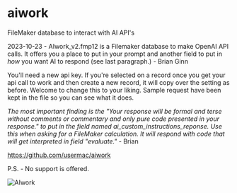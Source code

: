 # aiwork
FileMaker database to interact with AI API's

2023-10-23 - AIwork_v2.fmp12 is a Filemaker database to make OpenAI API calls. It offers you a place to put in your prompt and another field to put in *how* you want AI to respond (see last paragraph.) - Brian Ginn

You'll need a new api key. If you're selected on a record once you get your api call to work and then create a new record, it will copy over the setting as before. Welcome to change this to your liking. Sample request have been kept in the file so you can see what it does.

*The most important finding is the "Your response will be formal and terse without comments or commentary and only pure code presented in your response." to put in the field named ai_custom_instructions_reponse. Use this when asking for a FileMaker calculation. It will respond with code that will get interpreted in field "evaluate."*  - Brian

https://github.com/usermac/aiwork

P.S. - No support is offered.

![AIwork](https://github.com/usermac/aiwork/assets/4897287/33b62268-8304-4839-bff2-a16b22129da3)


